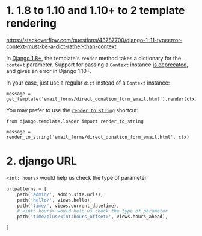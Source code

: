 # 1. 1.8 to 1.10 and 1.10+ to 2 template rendering

<https://stackoverflow.com/questions/43787700/django-1-11-typeerror-context-must-be-a-dict-rather-than-context>

In [Django 1.8+](https://docs.djangoproject.com/en/1.11/releases/1.8/#dictionary-and-context-instance-arguments-of-rendering-functions), the template's `render` method takes a dictionary for the `context` parameter. Support for passing a `Context` instance [is deprecated](https://docs.djangoproject.com/en/1.11/releases/1.10/#features-removed-in-1-10), and gives an error in Django 1.10+.

In your case, just use a regular `dict` instead of a `Context` instance:

```
message = get_template('email_forms/direct_donation_form_email.html').render(ctx)
```

You may prefer to use the [`render_to_string`](https://docs.djangoproject.com/en/1.11/topics/templates/#django.template.loader.render_to_string) shortcut:

```
from django.template.loader import render_to_string

message = render_to_string('email_forms/direct_donation_form_email.html', ctx)
```

# 2. django URL

`<int: hours>` would help us check the type of parameter

```python
urlpatterns = [
    path('admin/', admin.site.urls),
    path('hello/', views.hello),
    path('time/', views.current_datetime),
    # <int: hours> would help us check the type of parameter
    path('time/plus/<int:hours_offset>', views.hours_ahead),

]
```
